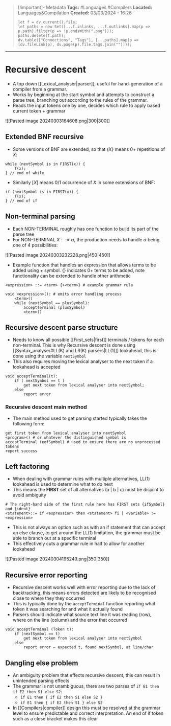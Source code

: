 > [!important]- Metadata
> **Tags:** #Languages #Compilers 
> **Located:** Languages&Compilation
> **Created:** 03/03/2024 - 16:26
> ```dataviewjs
> let f = dv.current().file;
> let paths = new Set([...f.inlinks, ...f.outlinks].map(p => p.path).filter(p => !p.endsWith(".png")));
> paths.delete(f.path);
> dv.table(["Connections", "Tags"], [...paths].map(p => [dv.fileLink(p), dv.page(p).file.tags.join("")]));
> ```

___
# Recursive descent
- A top down [[Lexical_analyser|parser]], useful for hand-generation of a compiler from a grammar. 
- Works by beginning at the start symbol and attempts to construct a parse tree, branching out according to the rules of the grammar. 
- Reads the input tokens one by one, decides which rule to apply based current token + grammar

![[Pasted image 20240303164608.png|300|300]]


## Extended BNF recursive
- Some versions of BNF are extended, so that $\{ X \}$ means 0+ repetitions of $X$:
```
while (nextSymbol is in FIRST(x)) { 
    T(x); 
} // end of while
```

- Similarly $[X]$ means 0/1 occurrence of $X$ in some extensions of BNF:

```
if (nextSymbol is in FIRST(x)) { 
    T(x); 
} // end of if
```
## Non-terminal parsing
- Each NON-TERMINAL roughly has one function to build its part of the parse tree
- For NON-TERMINAL $X::=\alpha$, the production needs to handle $\alpha$ being one of 4 possibilities:

![[Pasted image 20240303232228.png|450|450]]

- Example function that handles an expression that allows terms to be added using + symbol. {} indicates 0+ terms to be added, note functionality can be extended to handle other arithmetic 

```
<expression> ::= <term> {+<term>} # example grammar rule 

void <expression>(): # emits error handling process
    <term>() 
    while (nextSymbol == plusSymbol):
        acceptTerminal (plusSymbol) 
        <term>() 
```

## Recursive descent parse structure
- Needs to know all possible [[First_sets|first]] terminals / tokens for each non-terminal. This is why Recursive descent is done using [[Syntax_analyser#LL(K) and LR(K) parsers|LL(1)]]  lookahead, this is done using the variable `nextSymbol`
- This also requires moving the lexical analyser to the next token if a lookahead is accepted 

```
void acceptTerminal(t):
    if ( nextSymbol == t )
        get next token from lexical analyser into nextSymbol;
    else
        report error
```

### Recursive descent main method 
- The main method used to get parsing started typically takes the following form:

```
get first token from lexical analyser into nextSymbol
<program>() # or whatever the distinguished symbol is 
acceptTerminal (eofSymbol) # used to ensure there are no unprocessed tokens
report success
```


## Left factoring 
- When dealing with grammar rules with multiple alternatives, LL(1) lookahead is used to determine what to do next 
- This means the **FIRST** set of all alternatives (a | b | c) must be disjoint to avoid ambiguity

```
# The right-hand side of the first rule here has FIRST sets {ifSymbol} and {ident}
<statement>::= if <expression> then <statement> fi | <variable> := <expression>
```

- This is not always an option such as with an if statement that can accept an else clause, to get around the LL(1) limitation, the grammar must be able to branch out at a specific terminal
- This effectively cuts a grammar rule in half to allow for another lookahead 

![[Pasted image 20240304195249.png|350|350]]
## Recursive error reporting
- Recursive descent works well with error reporting due to the lack of backtracking, this means errors detected are likely to be recognised close to where they they occurred
- This is typically done by the `acceptTerminal` function reporting what token it was searching for and what it actually found
- Parsers should indicate what source text line it was reading (row), where on the line (column) and the error that occurred 

```
void acceptTerminal (Token t):
    if (nextSymbol == t)
        get next token from lexical analyser into nextSymbol 
    else
        report error – expected t, found nextSymbol, at line/char 
```

## Dangling else problem
- An ambiguity problem that effects recursive descent, this can result in unintended parsing effects
- The grammar is not unambiguous, there are two parses of `if E1 then if E2 then S1 else S2`:
	- `if E1 then { if E2 then S1 else S2 }`
	- `if E1 then { if E2 then S1 } else S2`
- In [[Compilers|compiler]] design this must be resolved at the grammar level to ensure predictable and correct interpretation. An end of if token such as a close bracket makes this clear
